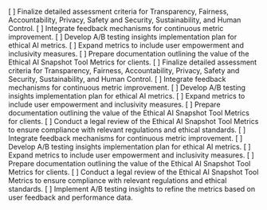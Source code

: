 [ ] Finalize detailed assessment criteria for Transparency, Fairness, Accountability, Privacy, Safety and Security, Sustainability, and Human Control.
[ ] Integrate feedback mechanisms for continuous metric improvement.
[ ] Develop A/B testing insights implementation plan for ethical AI metrics.
[ ] Expand metrics to include user empowerment and inclusivity measures.
[ ] Prepare documentation outlining the value of the Ethical AI Snapshot Tool Metrics for clients.
[ ] Finalize detailed assessment criteria for Transparency, Fairness, Accountability, Privacy, Safety and Security, Sustainability, and Human Control.
[ ] Integrate feedback mechanisms for continuous metric improvement.
[ ] Develop A/B testing insights implementation plan for ethical AI metrics.
[ ] Expand metrics to include user empowerment and inclusivity measures.
[ ] Prepare documentation outlining the value of the Ethical AI Snapshot Tool Metrics for clients.
[ ] Conduct a legal review of the Ethical AI Snapshot Tool Metrics to ensure compliance with relevant regulations and ethical standards.
[ ] Integrate feedback mechanisms for continuous metric improvement.
[ ] Develop A/B testing insights implementation plan for ethical AI metrics.
[ ] Expand metrics to include user empowerment and inclusivity measures.
[ ] Prepare documentation outlining the value of the Ethical AI Snapshot Tool Metrics for clients.
[ ] Conduct a legal review of the Ethical AI Snapshot Tool Metrics to ensure compliance with relevant regulations and ethical standards.
[ ] Implement A/B testing insights to refine the metrics based on user feedback and performance data.